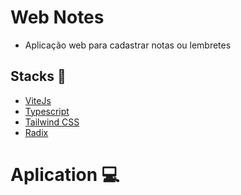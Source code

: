 # Web Notes

- Aplicação web para cadastrar notas ou lembretes

## Stacks :robot:

- [ViteJs](https://vitejs.dev/guide/)
- [Typescript](https://www.typescriptlang.org/docs/)
- [Tailwind CSS](https://tailwindcss.com/docs/installation)
- [Radix](https://www.radix-ui.com/themes/docs/overview/getting-started)

# Aplication :computer:  
